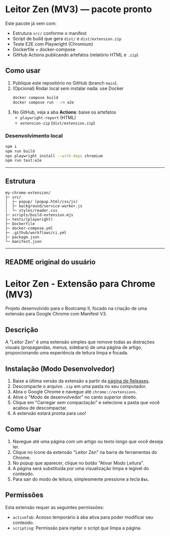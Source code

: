 # Leitor Zen (MV3) — pacote pronto

Este pacote já vem com:
- Estrutura `src/` conforme o manifest
- Script de build que gera `dist/` e `dist/extension.zip`
- Teste E2E com Playwright (Chromium)
- Dockerfile + docker-compose
- GitHub Actions publicando artefatos (relatório HTML e `.zip`)

## Como usar
1. Publique este repositório no GitHub (branch `main`).
2. (Opcional) Rodar local sem instalar nada: use Docker
   ```bash
   docker compose build
   docker compose run --rm e2e
   ```
3. No GitHub, veja a aba **Actions**: baixe os artefatos
   - `playwright-report` (HTML)
   - `extension-zip` (`dist/extension.zip`)

### Desenvolvimento local 
```bash
npm i
npm run build
npx playwright install --with-deps chromium
npm run test:e2e
```

---

## Estrutura
```
my-chrome-extension/
├─ src/
│  ├─ popup/ (popup.html/css/js)
│  ├─ background/service-worker.js
│  └─ styles/reader.css
├─ scripts/build-extension.mjs
├─ tests/(playwright)
├─ Dockerfile
├─ docker-compose.yml
├─ .github/workflows/ci.yml
├─ package.json
└─ manifest.json
```


---

## README original do usuário

# Leitor Zen - Extensão para Chrome (MV3)

Projeto desenvolvido para o Bootcamp II, focado na criação de uma extensão para Google Chrome com Manifest V3.

## Descrição

A "Leitor Zen" é uma extensão simples que remove todas as distrações visuais (propagandas, menus, sidebars) de uma página de artigo, proporcionando uma experiência de leitura limpa e focada.

## Instalação (Modo Desenvolvedor)

1.  Baixe a última versão da extensão a partir da [página de Releases](https://github.com/<seu-usuario>/<seu-repositorio>/releases).
2.  Descompacte o arquivo `.zip` em uma pasta no seu computador.
3.  Abra o Google Chrome e navegue até `chrome://extensions`.
4.  Ative o "Modo de desenvolvedor" no canto superior direito.
5.  Clique em "Carregar sem compactação" e selecione a pasta que você acabou de descompactar.
6.  A extensão estará pronta para uso!

## Como Usar

1.  Navegue até uma página com um artigo ou texto longo que você deseja ler.
2.  Clique no ícone da extensão "Leitor Zen" na barra de ferramentas do Chrome.
3.  No popup que aparecer, clique no botão "Ativar Modo Leitura".
4.  A página será substituída por uma visualização limpa e legível do conteúdo.
5.  Para sair do modo de leitura, simplesmente pressione a tecla **`Esc`**.

## Permissões

Esta extensão requer as seguintes permissões:
* `activeTab`: Acesso temporário à aba ativa para poder modificar seu conteúdo.
* `scripting`: Permissão para injetar o script que limpa a página.
